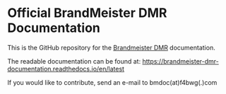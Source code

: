 # Official BrandMeister DMR Documentation

This is the GitHub repository for the [Brandmeister DMR](https://brandmeister.network) documentation.

The readable documentation can be found at: https://brandmeister-dmr-documentation.readthedocs.io/en/latest

If you would like to contribute, send an e-mail to bmdoc(at)f4bwg(.)com

